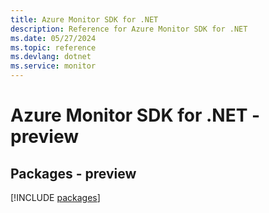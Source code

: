 ```yaml
---
title: Azure Monitor SDK for .NET
description: Reference for Azure Monitor SDK for .NET
ms.date: 05/27/2024
ms.topic: reference
ms.devlang: dotnet
ms.service: monitor
---
```

# Azure Monitor SDK for .NET - preview
## Packages - preview
[!INCLUDE [packages](monitor-index.md)]